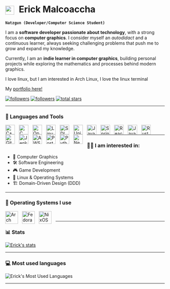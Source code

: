 # <img src="https://emojis.slackmojis.com/emojis/images/1579216111/7550/pikachu_wave.gif?1579216111" width="28" style="vertical-align: middle; margin-right: 8px;" /> Erick Malcoaccha


**`Natzgun (Developer/Computer Science Student)`**


I am a **software developer passionate about technology**, with a strong focus on **computer graphics**.  I consider myself an *autodidact* and a continuous learner, always seeking challenging problems that push me to grow and expand my knowledge.  

Currently, I am an **indie learner in computer graphics**, building personal projects while exploring the mathematics and processes behind modern graphics. 

I love linux, but I am interested in Arch Linux, I love the linux terminal

My <a href="https://erickmalcoaccha.vercel.app/" target="_blank">portfolio here!</a>


   <p align="left">
      <a href="https://github.com/Natzgun?tab=repositories">
         <img alt="followers" title="Follow me on Github" src="https://custom-icon-badges.demolab.com/badge/-My%20Repos-F25278?style=for-the-badge&logoColor=white&logo=repo"/></a>
      <a href="https://github.com/natzgun?tab=followers">
         <img alt="followers" title="Follow me on Github" src="https://custom-icon-badges.demolab.com/github/followers/natzgun?color=236ad3&labelColor=1155ba&style=for-the-badge&logo=person-add&label=Follow&logoColor=white"/></a>
      <a href="https://github.com/natzun?tab=repositories&sort=stargazers">
         <img alt="total stars" title="Total stars on GitHub" src="https://custom-icon-badges.demolab.com/github/stars/natzgun?color=55960c&style=for-the-badge&labelColor=488207&logo=star"/></a>
   </p>

---

### 🧰 Languages and Tools

<img align="left" alt="C++" width="30px" style="padding-right:10px;" src="https://cdn.jsdelivr.net/gh/devicons/devicon/icons/cplusplus/cplusplus-original.svg"/>
<img align="left" alt="C" width="30px" style="padding-right:10px;" src="https://devicon-website.vercel.app/api/c/original.svg"/>
<img align="left" alt="OpenGL" width="30px" style="padding-right:10px;" src="https://cdn.jsdelivr.net/gh/devicons/devicon/icons/opengl/opengl-original.svg"/>
<img align="left" alt="Linux" width="30px" style="padding-right:10px;" src="https://cdn.jsdelivr.net/gh/devicons/devicon/icons/linux/linux-original.svg"/>
<img align="left" alt="SDL" width="30px" style="padding-right:10px;" src="https://cdn.jsdelivr.net/gh/devicons/devicon/icons/sdl/sdl-original.svg"/>
<img align="left" alt="Unity" width="30px" style="padding-right:10px;" src="https://cdn.jsdelivr.net/gh/devicons/devicon/icons/unity/unity-original.svg"/>
<img align="left" alt="Java" width="30px" style="padding-right:10px;" src="https://cdn.jsdelivr.net/gh/devicons/devicon/icons/java/java-original.svg"/>
<img align="left" alt="Spring Boot" width="30px" style="padding-right:10px;" src="https://cdn.jsdelivr.net/gh/devicons/devicon/icons/spring/spring-original.svg"/>
<img align="left" alt="React" width="30px" style="padding-right:10px;" src="https://cdn.jsdelivr.net/gh/devicons/devicon/icons/react/react-original.svg"/>
<img align="left" alt="JavaScript" width="30px" style="padding-right:10px;" src="https://cdn.jsdelivr.net/gh/devicons/devicon/icons/javascript/javascript-plain.svg"/>
<img align="left" alt="Rust" width="30px" style="padding-right:10px;" src="https://devicon-website.vercel.app/api/rust/plain.svg"/>
<img align="left" alt="Git" width="30px" style="padding-right:10px;" src="https://cdn.jsdelivr.net/gh/devicons/devicon/icons/git/git-original.svg"/>
<img align="left" alt="Jenkins" width="30px" style="padding-right:10px;" src="https://cdn.jsdelivr.net/gh/devicons/devicon/icons/jenkins/jenkins-original.svg"/>
<img align="left" alt="AWS" width="30px" style="padding-right:10px;" src="https://cdn.jsdelivr.net/gh/devicons/devicon@latest/icons/amazonwebservices/amazonwebservices-plain-wordmark.svg"/>
<img align="left" alt="Postgres" width="30px" style="padding-right:10px;" src="https://devicon-website.vercel.app/api/postgresql/original.svg" />
<img align="left" alt="Python" width="30px" style="padding-right:10px;" src="https://devicon-website.vercel.app/api/python/original.svg" />
<img align="left" alt="Neovim" width="30px" style="padding-right:10px;" src="https://cdn.jsdelivr.net/gh/devicons/devicon@latest/icons/neovim/neovim-original.svg" />
<br />


<!-- <h3 align="center">Hey there, I'm Erick Malcoaccha</a> <img src="https://emojis.slackmojis.com/emojis/images/1579216111/7550/pikachu_wave.gif?1579216111" width="28" /> </h3>
<p align="center">
<a href="#"><img src="medieval-sir.jpeg" height="100%" width="100%" /></a>
</p>

Hello, My name is Erick, 22 years with 1 years of experience.
I love linux, but I am interested in Arch Linux, I'm a
computer sciencist, I love the linux terminal -->

---
### 👨‍💻 I am interested in:
- 🎨 Computer Graphics  
- 🛠️ Software Engineering  
- 🎮 Game Development  
- 🐧 Linux & Operating Systems  
- 🏗️ Domain-Driven Design (DDD)  

---

### 🐧 Operating Systems I use
<img align="left" alt="Arch Linux" width="40px" style="padding-right:10px;" src="https://cdn.jsdelivr.net/gh/devicons/devicon/icons/archlinux/archlinux-original.svg"/>
<img align="left" alt="Fedora" width="40px" style="padding-right:10px;" src="https://cdn.jsdelivr.net/gh/devicons/devicon/icons/fedora/fedora-original.svg"/>
<img align="left" alt="NixOS" width="40px" style="padding-right:10px;" src="https://cdn.jsdelivr.net/gh/devicons/devicon/icons/nixos/nixos-original.svg"/>
<br/>

---

### 📊 Stats
[![Erick's stats](https://github-readme-stats.vercel.app/api?username=Natzgun&show_icons=true&theme=tokyonight)](https://github.com/Natzgun?tab=repositories)

---

### 💻 Most used languages
![Erick's Most Used Languages](https://github-readme-stats.vercel.app/api/top-langs/?username=natzgun&theme=tokyonight&layout=compact&hide=HTML)

---



